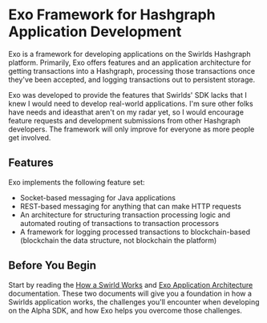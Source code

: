 Exo Framework for Hashgraph Application Development
===================================================

Exo is a framework for developing applications on the Swirlds Hashgraph platform.  Primarily, Exo offers features and an application architecture for getting transactions into a Hashgraph, processing those transactions once they've been accepted, and logging transactions out to persistent storage.

Exo was developed to provide the features that Swirlds' SDK lacks that I knew I would need to develop real-world applications.  I'm sure other folks have needs and ideasthat aren't on my radar yet, so I would encourage feature requests and development submissions from other Hashgraph developers.  The framework will only improve for everyone as more people get involved.

Features
--------

Exo implements the following feature set:
- Socket-based messaging for Java applications
- REST-based messaging for anything that can make HTTP requests
- An architecture for structuring transaction processing logic and automated routing of transactions to transaction processors
- A framework for logging processed transactions to blockchain-based (blockchain the data structure, not blockchain the platform)

Before You Begin
----------------

Start by reading the [How a Swirld Works](SwirldsApplications.md) and [Exo Application Architecture](ApplicationArchitecture.md) documentation.  These two documents will give you a foundation in how a Swirlds application works, the challenges you'll encounter when developing on the Alpha SDK, and how Exo helps you overcome those challenges.
